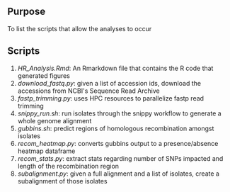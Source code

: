 ## Purpose 
To list the scripts that allow the analyses to occur

## Scripts 
1. *HR_Analysis.Rmd*: An Rmarkdown file that contains the R code that generated figures 
2. *download_fastq.py*: given a list of accession ids, download the accessions from NCBI's Sequence Read Archive
3. *fastp_trimming.py*: uses HPC resources to parallelize fastp read trimming 
4. *snippy_run.sh*: run isolates through the snippy workflow to generate a whole genome alignment
5. *gubbins.sh*: predict regions of homologous recombination amongst isolates 
6. *recom_heatmap.py*: converts gubbins output to a presence/absence heatmap dataframe 
7. *recom_stats.py*: extract stats regarding number of SNPs impacted and length of the recombination region
8. *subalignment.py*: given a full alignment and a list of isolates, create a subalignment of those isolates
